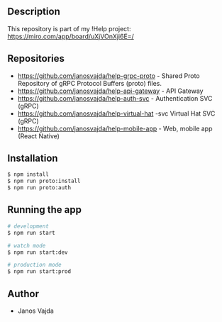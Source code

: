 ## Description

This repository is part of my !Help project:  https://miro.com/app/board/uXjVOnXji6E=/

## Repositories

- https://github.com/janosvajda/help-grpc-proto - Shared Proto Repository of gRPC Protocol Buffers (proto) files.
- https://github.com/janosvajda/help-api-gateway - API Gateway
- https://github.com/janosvajda/help-auth-svc - Authentication SVC (gRPC)
- https://github.com/janosvajda/help-virtual-hat -svc Virtual Hat SVC (gRPC)
- https://github.com/janosvajda/help-mobile-app - Web, mobile app (React Native)

## Installation

```bash
$ npm install
$ npm run proto:install
$ npm run proto:auth
```

## Running the app

```bash
# development
$ npm run start

# watch mode
$ npm run start:dev

# production mode
$ npm run start:prod
```

## Author

- Janos Vajda
